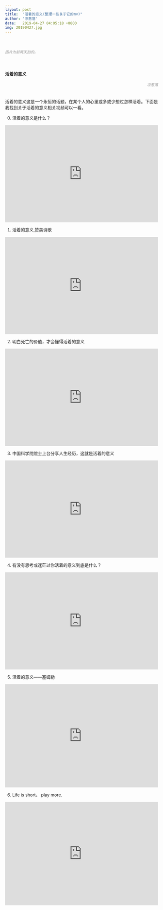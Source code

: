 ```yaml
---
layout: post
title:  "活着的意义(整理一些关于它的mv)"
author: '凉葱落'
date:   2019-04-27 04:05:18 +0800
img: 20190427.jpg
---
```

<br>
<h5 style="color:#999; font-size:12px;font-weight:300">图片为前两天拍的。</h5>
<br>
<br>
<b>活着的意义</b>
<h5 style="color:#999; font-size:12px;font-weight:300; text-align: right;">凉葱落</h5>
<br>
活着的意义这是一个永恒的话题，在某个人的心里或多或少想过怎样活着。下面是我找到关于活着的意义相关视频可以一看。<br>

0. 活着的意义是什么？<br>

<iframe frameborder="0" width="100%" style="min-height:320px; width:100%; border:none;" src="https://v.qq.com/txp/iframe/player.html?vid=l08005vsgci" allowFullScreen="true"></iframe>

1. 活着的意义,赞美诗歌<br>

<iframe frameborder="0" width="100%" style="min-height:320px; width:100%; border:none;" src="https://v.qq.com/txp/iframe/player.html?vid=d0356vb4e9j" allowFullScreen="true"></iframe>

2. 明白死亡的价值，才会懂得活着的意义<br>

<iframe frameborder="0" width="100%" style="min-height:320px; width:100%; border:none;" src="https://v.qq.com/txp/iframe/player.html?vid=n0321a7b2no" allowFullScreen="true"></iframe>

3. 中国科学院院士上台分享人生经历，这就是活着的意义<br>

<iframe frameborder="0" width="100%" style="min-height:320px; width:100%; border:none;" src="https://v.qq.com/txp/iframe/player.html?vid=t067134b12x" allowFullScreen="true"></iframe>

4.  有没有思考或迷茫过你活着的意义到底是什么？<br>

<iframe frameborder="0" width="100%" style="min-height:320px; width:100%; border:none;" src="https://v.qq.com/txp/iframe/player.html?vid=v0319fxq7rq" allowFullScreen="true"></iframe>

5. 活着的意义——塞姆勒<br>

<iframe frameborder="0" width="100%" style="min-height:340px; width:100%; border:none;" src="https://v.qq.com/txp/iframe/player.html?vid=q0184sljyo7" allowFullScreen="true"></iframe>

6. Life is short， play more. <br>

<iframe frameborder="0" width="100%" style="min-height:340px; width:100%; border:none;" src="https://v.qq.com/txp/iframe/player.html?vid=t0300ywgxwu" allowFullScreen="true"></iframe>



